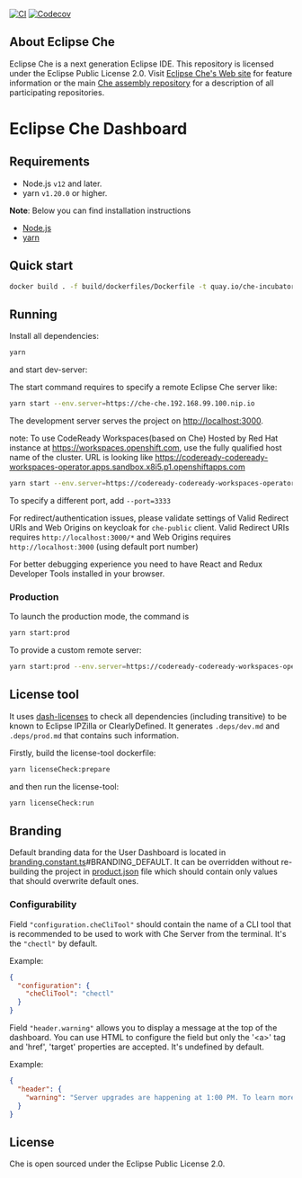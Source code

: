 [![CI](https://github.com/eclipse/che-dashboard/workflows/CI/badge.svg)](https://github.com/eclipse/che-dashboard/actions/workflows/ci.yaml)
[![Codecov](https://img.shields.io/codecov/c/github/eclipse/che-dashboard)](https://app.codecov.io/gh/eclipse/che-dashboard)

## About Eclipse Che

Eclipse Che is a next generation Eclipse IDE. This repository is licensed under the Eclipse Public License 2.0. Visit [Eclipse Che's Web site](https://eclipse.org/che/) for feature information or the main [Che assembly repository](https://github.com/eclipse/che) for a description of all participating repositories.

# Eclipse Che Dashboard

## Requirements

- Node.js `v12` and later.
- yarn `v1.20.0` or higher.

**Note**:
Below you can find installation instructions

- [Node.js](https://docs.npmjs.com/getting-started/installing-node)
- [yarn](https://yarnpkg.com/lang/en/docs/install/)

## Quick start

```sh
docker build . -f build/dockerfiles/Dockerfile -t quay.io/che-incubator/che-dashboard-next:next
```

## Running

Install all dependencies:

```sh
yarn
```

and start dev-server:

The start command requires to specify a remote Eclipse Che server like:

```sh
yarn start --env.server=https://che-che.192.168.99.100.nip.io
```

The development server serves the project on [http://localhost:3000](http://localhost:3000).

note: To use CodeReady Workspaces(based on Che) Hosted by Red Hat instance at https://workspaces.openshift.com, use the fully qualified host name of the cluster.
URL is looking like https://codeready-codeready-workspaces-operator.apps.sandbox.x8i5.p1.openshiftapps.com

```sh
yarn start --env.server=https://codeready-codeready-workspaces-operator.apps.sandbox.x8i5.p1.openshiftapps.com
```

To specify a different port, add `--port=3333`

For redirect/authentication issues, please validate settings of Valid Redirect URIs and Web Origins on keycloak for `che-public` client.
Valid Redirect URIs requires `http://localhost:3000/*` and Web Origins requires `http://localhost:3000` (using default port number)

For better debugging experience you need to have React and Redux Developer Tools installed in your browser.

### Production

To launch the production mode, the command is

```sh
yarn start:prod
```

To provide a custom remote server:

```sh
yarn start:prod --env.server=https://codeready-codeready-workspaces-operator.apps.sandbox.x8i5.p1.openshiftapps.com
```

## License tool

It uses [dash-licenses](https://github.com/eclipse/dash-licenses) to check all dependencies (including transitive) to be known to Eclipse IPZilla or ClearlyDefined. It generates `.deps/dev.md` and `.deps/prod.md` that contains such information.

Firstly, build the license-tool dockerfile:

```sh
yarn licenseCheck:prepare
```

and then run the license-tool:

```sh
yarn licenseCheck:run
```

## Branding

Default branding data for the User Dashboard is located in [branding.constant.ts](src/services/bootstrap/branding.constant.ts)#BRANDING_DEFAULT. It can be overridden without re-building the project in [product.json](/assets/branding/product.json) file which should contain only values that should overwrite default ones.

### Configurability

Field `"configuration.cheCliTool"` should contain the name of a CLI tool that is recommended to be used to work with Che Server from the terminal. It's the `"chectl"` by default.

Example:

```json
{
  "configuration": {
    "cheCliTool": "chectl"
  }
}
```

Field `"header.warning"` allows you to display a message at the top of the dashboard. You can use HTML to configure the field but only the '\<a>' tag and 'href', 'target' properties are accepted. It's undefined by default.

Example:

```json
{
  "header": {
    "warning": "Server upgrades are happening at 1:00 PM. To learn more visit <a href='foo' target='_blank'>foo</a>"
  }
}
```

## License

Che is open sourced under the Eclipse Public License 2.0.
